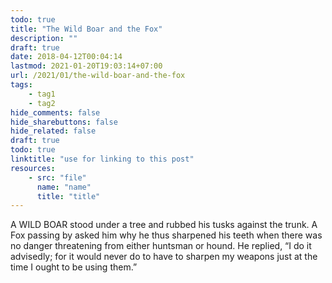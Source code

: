 ```yaml
---
todo: true
title: "The Wild Boar and the Fox"
description: ""
draft: true
date: 2018-04-12T00:04:14
lastmod: 2021-01-20T19:03:14+07:00
url: /2021/01/the-wild-boar-and-the-fox
tags:
    - tag1
    - tag2
hide_comments: false
hide_sharebuttons: false
hide_related: false
draft: true
todo: true
linktitle: "use for linking to this post"
resources:
    - src: "file"
      name: "name"
      title: "title"
---
```


A WILD BOAR stood under a tree and rubbed his tusks against the trunk. A Fox passing by asked him why he thus sharpened his teeth when there was no danger threatening from either huntsman or hound. He replied, “I do it advisedly; for it would never do to have to sharpen my weapons just at the time I ought to be using them.”
